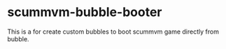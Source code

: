 # scummvm-bubble-booter
This is a for create custom bubbles to boot scummvm game directly from bubble.
